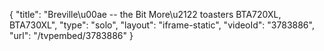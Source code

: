 {
    "title": "Breville\u00ae -- the Bit More\u2122 toasters BTA720XL, BTA730XL",
    "type": "solo",
    "layout": "iframe-static",
    "videoId": "3783886",
    "url": "\/tvpembed\/3783886"
}
